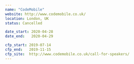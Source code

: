 ```yaml
---
name: "CodeMobile"
website: http://www.codemobile.co.uk/
location: London, UK
status: Cancelled

date_start: 2020-04-28
date_end:   2020-04-29

cfp_start: 2019-07-14
cfp_end:   2019-11-15
cfp_site:  http://www.codemobile.co.uk/call-for-speakers/
---
```

